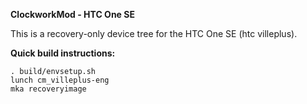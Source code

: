 **ClockworkMod - HTC One SE**

This is a recovery-only device tree for the HTC One SE (htc villeplus).

**Quick build instructions:**

    . build/envsetup.sh
    lunch cm_villeplus-eng
    mka recoveryimage
